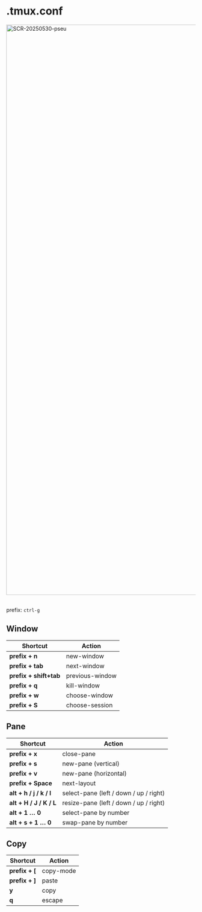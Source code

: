 # .tmux.conf
<img width="1512" alt="SCR-20250530-pseu" src="https://github.com/user-attachments/assets/9df5c963-0f7c-4d43-834d-9bf53e06bd0d" />
<br><br>

prefix: `ctrl-g`

## Window

| Shortcut                  | Action           |
|---------------------------|------------------|
| **prefix + n**            | new-window       |
| **prefix + tab**          | next-window      |
| **prefix + shift+tab**    | previous-window  |
| **prefix + q**            | kill-window      |
| **prefix + w**            | choose-window    |
| **prefix + S**            | choose-session   |

## Pane

| Shortcut                      | Action                               |
|-------------------------------|--------------------------------------|
| **prefix + x**                | close-pane                           |
| **prefix + s**                | new-pane (vertical)                  |
| **prefix + v**                | new-pane (horizontal)                |
| **prefix + Space**            | next-layout                          |
| **alt + h / j / k / l**       | select-pane (left / down / up / right) |
| **alt + H / J / K / L**       | resize-pane (left / down / up / right) |
| **alt + 1 … 0**               | select-pane by number                |
| **alt + s + 1 … 0**           | swap-pane by number                  |

## Copy
| Shortcut                      | Action                               |
|-------------------------------|--------------------------------------|
| **prefix + [**                | copy-mode                          |
| **prefix + ]**                | paste                              |
| **y**                         | copy                               |
| **q**                         | escape                             |

